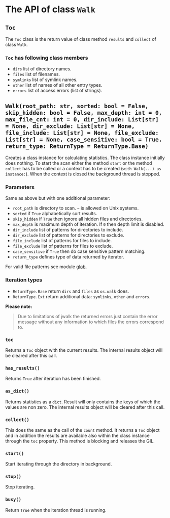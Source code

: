 # The API of class ``Walk``

## ``Toc``

The ``Toc`` class is the return value of class method ``results`` and ``collect`` of class ``Walk``.

### ``Toc`` has following class members

- ``dirs`` list of directory names.
- ``files`` list of filenames.
- ``symlinks`` list of symlink names.
- ``other`` list of names of all other entry types.
- ``errors`` list of access errors (list of strings).

## ``Walk(root_path: str, sorted: bool = False, skip_hidden: bool = False, max_depth: int = 0, max_file_cnt: int = 0, dir_include: List[str] = None, dir_exclude: List[str] = None, file_include: List[str] = None, file_exclude: List[str] = None, case_sensitive: bool = True, return_type: ReturnType = ReturnType.Base)``

Creates a class instance for calculating statistics. The class instance initially does nothing. To start the scan either the method ``start``  or the method ``collect`` has to be called or a context has to be created (``with Walk(...) as instance:``). When the context is closed the background thread is stopped.

### Parameters

Same as above but with one additional parameter:

- ``root_path`` is directory to scan. ``~`` is allowed on Unix systems.
- ``sorted`` if ``True`` alphabetically sort results.
- ``skip_hidden`` if ``True`` then ignore all hidden files and directories.
- ``max_depth`` is maximum depth of iteration. If ``0`` then depth limit is disabled.
- ``dir_include`` list of patterns for directories to include.
- ``dir_exclude`` list of patterns for directories to exclude.
- ``file_include`` list of patterns for files to include.
- ``file_exclude`` list of patterns for files to exclude.
- ``case_sensitive`` if `True` then do case sensitive pattern matching.
- ``return_type`` defines type of data returned by iterator.

For valid file patterns see module [glob](https://docs.rs/glob/0.3.0/glob/struct.Pattern.html).

### Iteration types

- ``ReturnType.Base`` return ``dirs`` and ``files`` as ``os.walk`` does.
- ``ReturnType.Ext`` return additional data: ``symlinks``, ``other`` and ``errors``.

**Please note:**
> Due to limitations of jwalk the returned errors just contain the error message without any information to which files the errors correspond to.

### ``toc``

Returns a ``Toc`` object with the current results. The internal results object will be cleared after this call.

### ``has_results()``

Returns ``True`` after iteration has been finished.

### ``as_dict()``

Returns statistics as a ``dict``. Result will only contains the keys of which the values are non zero. The internal results object will be cleared after this call.

### ``collect()``

This does the same as the call of the ``count`` method. It returns a ``Toc`` object and in addition the results are available also within the class instance through the ``toc`` property. This method is blocking and releases the GIL.

### ``start()``

Start iterating through the directory in background.

### ``stop()``

Stop iterating.

### ``busy()``

Return ``True`` when the iteration thread is running.
